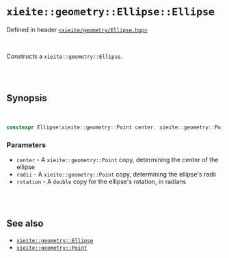 # `xieite::geometry::Ellipse::Ellipse`
Defined in header [`<xieite/geometry/Ellipse.hpp>`](../../../include/xieite/geometry/Ellipse.hpp)

<br/>

Constructs a `xieite::geometry::Ellipse`.

<br/><br/>

## Synopsis

<br/>

```cpp
constexpr Ellipse(xieite::geometry::Point center, xieite::geometry::Point radii, double rotation = 0.0) noexcept;
```
### Parameters
- `center` - A `xieite::geometry::Point` copy, determining the center of the ellipse
- `radii` - A `xieite::geometry::Point` copy, determining the ellipse's radii
- `rotation` - A `double` copy for the ellipse's rotation, in radians

<br/><br/>

## See also
- [`xieite::geometry::Ellipse`](../../../docs/geometry/Ellipse.md)
- [`xieite::geometry::Point`](../../../docs/geometry/Point.md)
